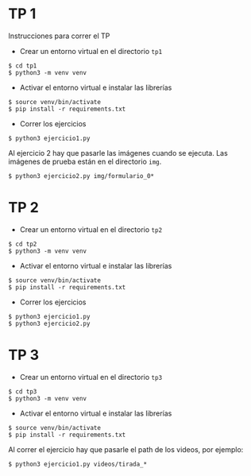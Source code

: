 # TP 1

Instrucciones para correr el TP

* Crear un entorno virtual en el directorio `tp1`

```
$ cd tp1
$ python3 -m venv venv
```

* Activar el entorno virtual e instalar las librerías

```
$ source venv/bin/activate
$ pip install -r requirements.txt
```

* Correr los ejercicios

```
$ python3 ejercicio1.py
```

Al ejercicio 2 hay que pasarle las imágenes cuando se ejecuta. Las imágenes de prueba están en el directorio `img`.

```
$ python3 ejercicio2.py img/formulario_0*
```

# TP 2

* Crear un entorno virtual en el directorio `tp2`

```
$ cd tp2
$ python3 -m venv venv
```

* Activar el entorno virtual e instalar las librerías

```
$ source venv/bin/activate
$ pip install -r requirements.txt
```

* Correr los ejercicios

```
$ python3 ejercicio1.py
$ python3 ejercicio2.py
```

# TP 3

* Crear un entorno virtual en el directorio `tp3`

```
$ cd tp3
$ python3 -m venv venv
```

* Activar el entorno virtual e instalar las librerías

```
$ source venv/bin/activate
$ pip install -r requirements.txt
```

Al correr el ejercicio hay que pasarle el path de los videos, por ejemplo:

```
$ python3 ejercicio1.py videos/tirada_*
```
